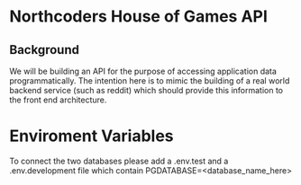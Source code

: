 # Northcoders House of Games API

## Background

We will be building an API for the purpose of accessing application data programmatically. The intention here is to mimic the building of a real world backend service (such as reddit) which should provide this information to the front end architecture.

# Enviroment Variables

To connect the two databases please add a .env.test and a .env.development file which contain PGDATABASE=<database_name_here>
